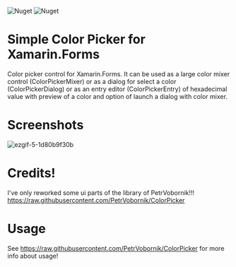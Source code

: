 ![Nuget](https://img.shields.io/nuget/v/Xam.Plugin.SimpleColorPicker) ![Nuget](https://img.shields.io/nuget/dt/Xam.Plugin.SimpleColorPicker)


# Simple Color Picker for Xamarin.Forms 
Color picker control for Xamarin.Forms. It can be used as a large color mixer control (ColorPickerMixer) or as a dialog for select a color (ColorPickerDialog) or as an entry editor (ColorPickerEntry) of hexadecimal value with preview of a color and option of launch a dialog with color mixer.


# Screenshots
![ezgif-5-1d80b9f30b](https://user-images.githubusercontent.com/14561640/45029185-2635e400-b048-11e8-8ebd-d8aa192ea1d9.gif)


# Credits! 
I've only reworked some ui parts of the library of PetrVobornik!!!
https://raw.githubusercontent.com/PetrVobornik/ColorPicker


# Usage
See https://raw.githubusercontent.com/PetrVobornik/ColorPicker for more info about usage!
